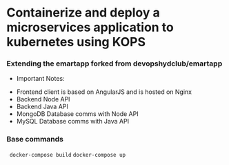 # Containerize and deploy a microservices application to kubernetes using KOPS

### Extending the emartapp forked from devopshydclub/emartapp

* Important Notes:

- Frontend client is based on AngularJS and is hosted on Nginx
- Backend Node API
- Backend Java API
- MongoDB Database comms with Node API
- MySQL Database comms with Java API

### Base commands

``` docker-compose build```
```docker-compose up```
